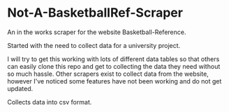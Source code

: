 # Not-A-BasketballRef-Scraper
An in the works scraper for the website Basketball-Reference. 
<p>Started with the need to collect data for a university project. </p> I will try to get this working with
lots of different data tables so that others
can easily clone this repo and get to collecting the data they need without so much hassle.
Other scrapers exist to collect data from the website, however I've noticed some features have not been working and do not get updated.
<p>Collects data into csv format.</p>
